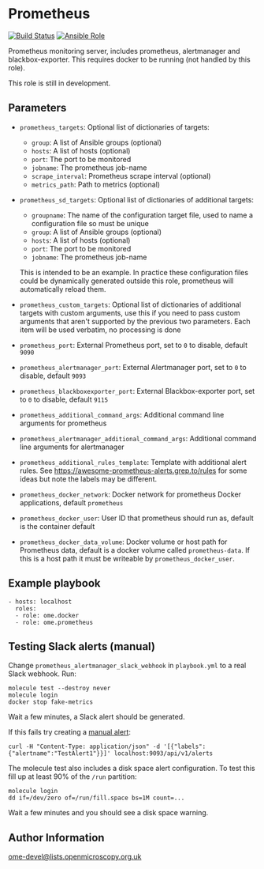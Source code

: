 Prometheus
==========

[![Build Status](https://travis-ci.org/ome/ansible-role-prometheus.svg)](https://travis-ci.org/ome/ansible-role-prometheus)
[![Ansible Role](https://img.shields.io/ansible/role/41324.svg)](https://galaxy.ansible.com/ome/prometheus/)

Prometheus monitoring server, includes prometheus, alertmanager and blackbox-exporter.
This requires docker to be running (not handled by this role).

This role is still in development.


Parameters
----------

- `prometheus_targets`: Optional list of dictionaries of targets:
  - `group`: A list of Ansible groups (optional)
  - `hosts`: A list of hosts (optional)
  - `port`: The port to be monitored
  - `jobname`: The prometheus job-name
  - `scrape_interval`: Prometheus scrape interval (optional)
  - `metrics_path`: Path to metrics (optional)
- `prometheus_sd_targets`: Optional list of dictionaries of additional targets:
  - `groupname`: The name of the configuration target file, used to name a configuration file so must be unique
  - `group`: A list of Ansible groups (optional)
  - `hosts`: A list of hosts (optional)
  - `port`: The port to be monitored
  - `jobname`: The prometheus job-name

  This is intended to be an example.
  In practice these configuration files could be dynamically generated outside this role, prometheus will automatically reload them.
- `prometheus_custom_targets`: Optional list of dictionaries of additional targets with custom arguments, use this if you need to pass custom arguments that aren't supported by the previous two parameters. Each item will be used verbatim, no processing is done
- `prometheus_port`: External Prometheus port, set to `0` to disable, default `9090`
- `prometheus_alertmanager_port`: External Alertmanager port, set to `0` to disable, default `9093`
- `prometheus_blackboxexporter_port`: External Blackbox-exporter port, set to `0` to disable, default `9115`
- `prometheus_additional_command_args`: Additional command line arguments for prometheus
- `prometheus_alertmanager_additional_command_args`: Additional command line arguments for alertmanager
- `prometheus_additional_rules_template`: Template with additional alert rules.
  See https://awesome-prometheus-alerts.grep.to/rules for some ideas but note the labels may be different.


- `prometheus_docker_network`: Docker network for prometheus Docker applications, default `prometheus`
- `prometheus_docker_user`: User ID that prometheus should run as, default is the container default
- `prometheus_docker_data_volume`: Docker volume or host path for Prometheus data, default is a docker volume called `prometheus-data`. If this is a host path it must be writeable by `prometheus_docker_user`.


Example playbook
----------------

    - hosts: localhost
      roles:
      - role: ome.docker
      - role: ome.prometheus


Testing Slack alerts (manual)
-----------------------------

Change `prometheus_alertmanager_slack_webhook` in `playbook.yml` to a real Slack webhook. Run:

    molecule test --destroy never
    molecule login
    docker stop fake-metrics

Wait a few minutes, a Slack alert should be generated.

If this fails try creating a [manual alert](https://github.com/prometheus/alertmanager/issues/437#issuecomment-263413632):

    curl -H "Content-Type: application/json" -d '[{"labels":{"alertname":"TestAlert1"}}]' localhost:9093/api/v1/alerts

The molecule test also includes a disk space alert configuration.
To test this fill up at least 90% of the `/run` partition:

    molecule login
    dd if=/dev/zero of=/run/fill.space bs=1M count=...

Wait a few minutes and you should see a disk space warning.


Author Information
------------------

ome-devel@lists.openmicroscopy.org.uk
